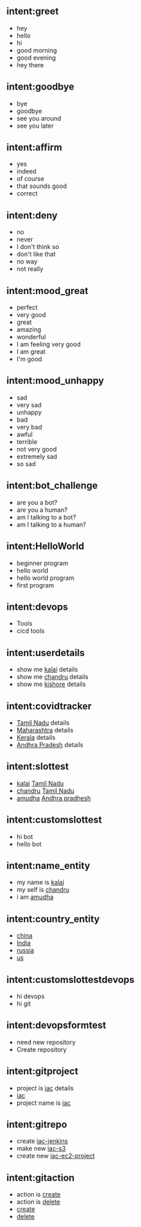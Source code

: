 ## intent:greet
- hey
- hello
- hi
- good morning
- good evening
- hey there

## intent:goodbye
- bye
- goodbye
- see you around
- see you later

## intent:affirm
- yes
- indeed
- of course
- that sounds good
- correct

## intent:deny
- no
- never
- I don't think so
- don't like that
- no way
- not really

## intent:mood_great
- perfect
- very good
- great
- amazing
- wonderful
- I am feeling very good
- I am great
- I'm good

## intent:mood_unhappy
- sad
- very sad
- unhappy
- bad
- very bad
- awful
- terrible
- not very good
- extremely sad
- so sad

## intent:bot_challenge
- are you a bot?
- are you a human?
- am I talking to a bot?
- am I talking to a human?

## intent:HelloWorld
- beginner program
- hello world
- hello world program
- first program

<!-- example action -->

## intent:devops
- Tools
- cicd tools

<!-- example entities extraction -->

## intent:userdetails
- show me [kalai](name) details
- show me [chandru](name) details
- show me [kishore](name) details

<!-- example entities extraction -->

## intent:covidtracker
- [Tamil Nadu](state) details
- [Maharashtra](state) details
- [Kerala](state) details
- [Andhra Pradesh](state) details

<!-- Sample multi slot test -->

## intent:slottest
- [kalai](name) [Tamil Nadu](state)
- [chandru](name) [Tamil Nadu](state)
- [amudha](name) [Andhra pradhesh](state)

<!-- custom slot test -->
## intent:customslottest
- hi bot
- hello bot

## intent:name_entity
- my name is [kalai](name) 
- my self is [chandru](name)
- i am [amudha](name) 


## intent:country_entity
- [china](country) 
- [India](country)
- [russia](country) 
- [us](country) 







<!-- Git Repo test with form -->

## intent:customslottestdevops
- hi devops
- hi git

## intent:devopsformtest
- need new repository
- Create repository

## intent:gitproject
- project is [iac](project) details
- [iac](project) 
- project name is [iac](project) 

## intent:gitrepo
- create [iac-jenkins](repo)
- make new  [iac-s3](repo) 
- create new [iac-ec2-project](repo) 

## intent:gitaction
- action is [create](action)
- action is [delete](action)
- [create](action)
- [delete](action)

